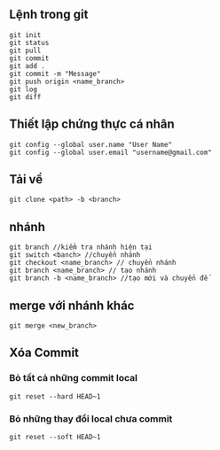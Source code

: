 ## Lệnh trong git
```
git init
git status
git pull
git commit
git add .
git commit -m "Message"
git push origin <name_branch>
git log
git diff

```
## Thiết lập chứng thực cá nhân
```
git config --global user.name "User Name"
git config --global user.email "username@gmail.com"
```
## Tải về 
`git clone <path> -b <branch>`
## nhánh
```
git branch //kiểm tra nhánh hiện tại
git switch <banch> //chuyển nhánh
git checkout <name_branch> // chuyển nhánh
git branch <name_branch> // tạo nhánh 
git branch -b <name_branch> //tạo mới và chuyển đế

```
## merge với nhánh khác
`git merge <new_branch>`
## Xóa Commit
### Bỏ tất cả những commit local
`git reset --hard HEAD~1`

### Bỏ những thay đổi local chưa commit
`git reset --soft HEAD~1`
